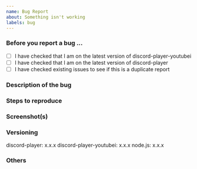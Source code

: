 ```yaml
---
name: Bug Report
about: Something isn't working
labels: bug
---
```

### Before you report a bug ...
- [ ] I have checked that I am on the latest version of discord-player-youtubei
- [ ] I have checked that I am on the latest version of discord-player
- [ ] I have checked existing issues to see if this is a duplicate report

### Description of the bug
<!-- What is not working? Provide clear details of the bug including error stacks and your own code -->

### Steps to reproduce
<!-- Step by step guide on how to reproduce this bug -->

### Screenshot(s)
<!-- Screen capture if needed of the bug -->

### Versioning
discord-player: x.x.x
discord-player-youtubei: x.x.x
node.js: x.x.x

### Others
<!-- Other context that might be related to your issue -->